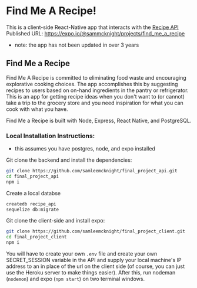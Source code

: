 # Find Me A Recipe!

This is a client-side React-Native app that interacts with the [Recipe API](https://github.com/samleemcknight/Find-Me-A-Recipe-API)
Published URL: https://expo.io/@sammcknight/projects/find_me_a_recipe
- note: the app has not been updated in over 3 years

## Find Me a Recipe

Find Me A Recipe is committed to eliminating food waste and encouraging explorative cooking choices. The app accomplishes this by suggesting recipes to users based on on-hand ingredients in the pantry or refrigerator. This is an app for getting recipe ideas when you don't want to (or cannot) take a trip to the grocery store and you need inspiration for what you can cook with what you have.
 
Find Me a Recipe is built with Node, Express, React Native, and PostgreSQL. 

### Local Installation Instructions:
- this assumes you have postgres, node, and expo installed

Git clone the backend and install the dependencies:
```bash
git clone https://github.com/samleemcknight/final_project_api.git
cd final_project_api
npm i
```
Create a local databse
```bash
createdb recipe_api
sequelize db:migrate
```
Git clone the client-side and install expo:
```bash
git clone https://github.com/samleemcknight/final_project_client.git
cd final_project_client
npm i
```

You will have to create your own ``.env`` file and create your own SECRET_SESSION variable in the API and supply your local machine's IP address to an in place of the url on the client side (of course, you can just use the Heroku server to make things easier). After this, run nodeman (``nodemon``) and expo (``npm start``) on two terminal windows.
